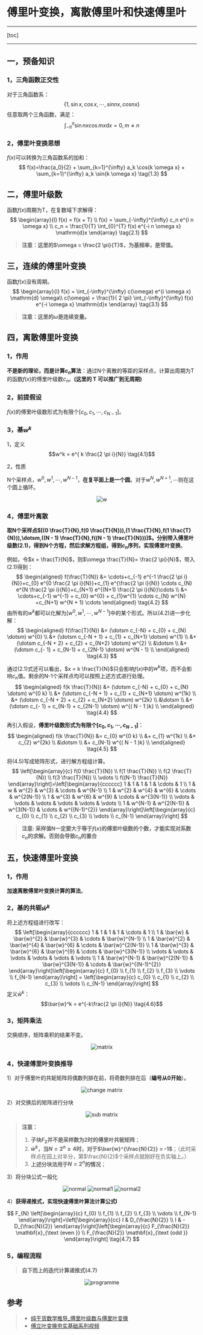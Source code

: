 
<h1> 傅里叶变换，离散傅里叶和快速傅里叶 </h1>

*****
[toc]
*****

## 一，预备知识

### 1，三角函数正交性

对于三角函数系：
$$
    \{1,\sin{ x },\cos{ x },\dotsm,sin{ nx },cos{ nx }\} \tag{1.1}
$$
任意取两个三角函数，满足：
$$
    \int_{-\pi}^{\pi} \sin{nx} \cos{mx} \mathrm{d}x = 0,m \not = n \tag{1.2}
$$

### 2，傅里叶变换思想
$f(x)$可以转换为三角函数系的加和：
$$
    f(x)=\frac{a_0}{2}  + \sum_{k=1}^{\infty} a_k \cos{k \omega x} + \sum_{k=1}^{\infty} a_k \sin{k \omega x} \tag{1.3}
$$

## 二，傅里叶级数
函数$f(x)$周期为T，在复数域下求解得：
$$
    \begin{array}{l}
        f(x) = f(x + T) \\
        f(x) = \sum_{-\infty}^{\infty}  c_n e^{i n \omega x} \\
        c_n = \frac{1}{T} \int_{0}^{T} f(x) e^{-i n \omega x} \mathrm{d}x
    \end{array} \tag{2.1}
$$
> **注意：这里的$\omega = \frac{2 \pi}{T}$，为基频率，是常值。**

## 三，连续的傅里叶变换
函数$f(x)$没有周期。
$$
    \begin{array}{l}
        f(x) = \int_{-\infty}^{\infty} c(\omega) e^{i \omega x} \mathrm{d} \omega\\
        c(\omega) = \frac{1}{ 2 \pi} \int_{-\infty}^{\infty} f(x) e^{-i \omega x} \mathrm{d}x
    \end{array} \tag{3.1}
$$
> **注意：这里的$\omega$是连续变量。**

## 四，离散傅里叶变换
### 1，作用
**不是新的理论，而是计算$c_n$算法**：通过N个离散的等距的采样点，计算出周期为T的函数$f(x)$的傅里叶级数$c_n$。**(这里的 T 可以推广到无周期)**
### 2，前提假设
$f(x)$的傅里叶级数形式为有限个$[c_0,c_1,\dotsm,c_{N-1}]$。
### 3，基$w^k$
1，定义
    $$w^k = e^{ k \frac{2 \pi i}{N}} \tag{4.1}$$


2，性质

N个采样点，$w^0,w^1,\dotsm,w^{N - 1}$，**在复平面上是一个圆**。对于$w^{N},w^{N+1},\dotsm$则在这个圆上循环。
    
<center>

![w](../image/fourier/w.jpg)

</center>

### 4，傅里叶离散
**取N个采样点$[(0 \frac{T}{N},f(0 \frac{T}{N})),(1 \frac{T}{N},f(1 \frac{T}{N})),\dotsm,((N - 1) \frac{T}{N},f((N - 1) \frac{T}{N}))]$。分别带入傅里叶级数$(2.1)$，得到N个方程，然后求解方程组，得到$c_n$序列，实现傅里叶变换**。

例如，令$x = \frac{T}{N}$，则$\omega \frac{T}{N}= \frac{2 \pi}{N}$，带入$(2.1)$得到：
$$
\begin{aligned}
f(\frac{T}{N}) &= \cdots+c_{-1} e^{-1 \frac{2 \pi i}{N}}+c_{0} e^{0 \frac{2 \pi i}{N}}+c_{1} e^{\frac{2 \pi i}{N}} \cdots c_{N} e^{N \frac{2 \pi i}{N}}+c_{N+1} e^{(N+1) \frac{2 \pi i}{N}}\cdots \\
&= \cdots+c_{-1} w^{-1} + c_{0} w^{0} + c_{1}w^{1} \cdots c_{N} w^{N} +c_{N+1} w^{N + 1} \cdots
\end{aligned} \tag{4.2}
$$
由所有的$w^k$都可以化解为$[w^0,w^1,\dotsm,w^{N - 1}]$中的某个形式。所以$(4.2)$进一步化解：
$$
\begin{aligned}
f(\frac{T}{N}) &= (\dotsm c_{-N} + c_{0} + c_{N} \dotsm) w^{0} \\
&+ (\dotsm c_{-N + 1} + c_{1} + c_{N+1} \dotsm) w^{1} \\
&+ (\dotsm c_{-N + 2} + c_{2} + c_{N+2} \dotsm) w^{2} \\
&\dotsm \\
&+ (\dotsm c_{- 1} + c_{N-1} + c_{2N-1} \dotsm) w^{N - 1} \\
\end{aligned} \tag{4.3}
$$

通过$(2.1)$式还可以看出，$x = k \frac{T}{N}$只会影响$f(x)$中的$w^k$项，而不会影响$c_n$值。剩余的N-1个采样点均可以按照上述方式进行处理。
$$
\begin{aligned}
f(k \frac{T}{N}) &= (\dotsm c_{-N} + c_{0} + c_{N} \dotsm) w^{0 k} \\
&+ (\dotsm c_{-N + 1} + c_{1} + c_{N+1} \dotsm) w^{1k} \\
&+ (\dotsm c_{-N + 2} + c_{2} + c_{N+2} \dotsm) w^{2k} \\
&\dotsm \\
&+ (\dotsm c_{- 1} + c_{N-1} + c_{2N-1} \dotsm) w^{( N - 1 )k} \\
\end{aligned} \tag{4.4}
$$

再引入假设，**傅里叶级数形式为有限个$[c_0,c_1,\dotsm,c_{N-1}]$**：
$$
\begin{aligned}
f(k \frac{T}{N}) &= c_{0} w^{0 k} \\
&+ c_{1} w^{1k} \\
&+ c_{2}  w^{2k} \\
&\dotsm \\
&+ c_{N-1} w^{( N - 1 )k} \\
\end{aligned} \tag{4.5}
$$

将$(4.5)$写成矩阵形式，进行解方程组计算。
$$
\left[\begin{array}{c}
f(0 \frac{T}{N}) \\
f(1 \frac{T}{N}) \\
f(2 \frac{T}{N}) \\
f(3 \frac{T}{N}) \\
\vdots \\
f((N-1) \frac{T}{N})
\end{array}\right]=\left[\begin{array}{cccccc}
1 & 1 & 1 & 1 & \cdots & 1 \\
1 & w & w^{2} & w^{3} & \cdots & w^{N-1} \\
1 & w^{2} & w^{4} & w^{6} & \cdots & w^{2(N-1)} \\
1 & w^{3} & w^{6} & w^{9} & \cdots & w^{3(N-1)} \\
\vdots & \vdots & \vdots & \vdots & \vdots & \vdots \\
1 & w^{N-1} & w^{2(N-1)} & w^{3(N-1)} & \cdots & w^{(N-1)^{2}}
\end{array}\right]\left[\begin{array}{c}
c_{0} \\
c_{1} \\
c_{2} \\
c_{3} \\
\vdots \\
c_{N-1} 
\end{array}\right] 
$$

> **注意: 采样值N一定要大于等于$f(x)$的傅里叶级数的个数，才能实现对系数$c_n$的求解。否则会导致$c_n$的重合**

## 五，快速傅里叶变换
### 1，作用
**加速离散傅里叶变换计算的算法**。

### 2，基的共轭$\bar{w}^k$
将上述方程组进行改写：
$$
\left[\begin{array}{cccccc}
1 & 1 & 1 & 1 & \cdots & 1 \\
1 & \bar{w} & \bar{w}^{2} & \bar{w}^{3} & \cdots & \bar{w}^{N-1} \\
1 & \bar{w}^{2} & \bar{w}^{4} & \bar{w}^{6} & \cdots & \bar{w}^{2(N-1)} \\
1 & \bar{w}^{3} & \bar{w}^{6} & \bar{w}^{9} & \cdots & \bar{w}^{3(N-1)} \\
\vdots & \vdots & \vdots & \vdots & \vdots & \vdots \\
1 & \bar{w}^{N-1} & \bar{w}^{2(N-1)} & \bar{w}^{3(N-1)} & \cdots & \bar{w}^{(N-1)^{2}}
\end{array}\right]\left[\begin{array}{c}
f_{0} \\
f_{1} \\
f_{2} \\
f_{3} \\
\vdots \\
f_{N-1}
\end{array}\right] = \left[\begin{array}{c}
c_{0} \\
c_{1} \\
c_{2} \\
c_{3} \\
\vdots \\
c_{N-1} 
\end{array}\right] 
$$
定义$\bar{w}^k$：
$$\bar{w}^k = e^{-k\frac{2 \pi i}{N}} \tag{4.6}$$

### 3，矩阵乘法
交换顺序，矩阵乘积的结果不变。
<center>

![matrix](../image/fourier/matrix.jpg)

</center>

### 4，快速傅里叶变换推导

1）对于傅里叶的共轭矩阵将偶数列排在前，将奇数列排在后（**编号从0开始**）。

<center>

![change matrix](../image/fourier/changeMatrix.jpg)

</center>

2）对交换后的矩阵进行分块

<center>

![sub matrix](../image/fourier/sub%20matrix.jpg)

</center>


> **注意：**
> 1. **子块$F_2$并不是采样数为2时的傅里叶共轭矩阵**；
> 1. **$\bar{w}^k$，当$N = 2^n \ge 4$时，对于$\bar{w}^{\frac{N}{2}} = -1$**；（此时采样点在园上对半分，第$\frac{N}{2}$个采样点就刚好在负实轴上。）
> 1. **上述分块法用于$N = 2^n$的情况**；


3）将分块公式一般化

<center>

![normal](../image/fourier/normal.jpg)
![normal1](../image/fourier/normal1.jpg)
![normal2](../image/fourier/normal2.jpg)

</center>

4）**获得递推式，实现快速傅里叶算法计算公式l**

$$
F_{N} 
\left[\begin{array}{c}
f_{0} \\
f_{1} \\
f_{2} \\
f_{3} \\
\vdots \\
f_{N-1}
\end{array}\right]=\left[\begin{array}{cc}
I & D_{\frac{N}{2}} \\
I & -D_{\frac{N}{2}}
\end{array}\right]\left[\begin{array}{c}
F_{\frac{N}{2}} \mathbf{x}_{\text {even }} \\
F_{\frac{N}{2}} \mathbf{x}_{\text {odd }}
\end{array}\right] \tag{4.7}
$$

### 5，编程流程

> **自下而上的迭代计算递推式$(4.7)$**

<center>

![programme](../image/fourier/programme.jpg)

</center>

## 参考
> * [纯干货数学推导_傅里叶级数与傅里叶变换](https://www.bilibili.com/video/BV1Et411R78v)
> * [傅立叶变换夯实基础系列视频](https://www.bilibili.com/video/BV1aT4y1J7JP/?spm_id_from=333.788.recommend_more_video.0)